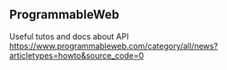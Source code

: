 ## ProgrammableWeb
Useful tutos and docs about API <br>
https://www.programmableweb.com/category/all/news?articletypes=howto&source_code=0
